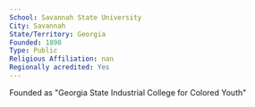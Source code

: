 ```yaml
---
School: Savannah State University
City: Savannah
State/Territory: Georgia
Founded: 1890
Type: Public
Religious Affiliation: nan
Regionally acredited: Yes
---
```

Founded as "Georgia State Industrial College for Colored Youth"